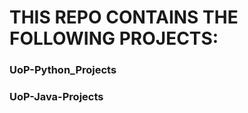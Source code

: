 <h1>THIS REPO CONTAINS THE FOLLOWING PROJECTS:</h1>
<h3>UoP-Python_Projects</h3>
<h3>UoP-Java-Projects</h3>


